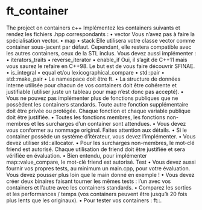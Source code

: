 # ft_container
The project on containers c++
Implémentez les containers suivants et rendez les fichiers <container>.hpp correspondants :
• vector
Vous n’avez pas à faire la spécialisation vector<bool>.
• map
• stack
Elle utilisera votre classe vector comme container sous-jacent par défaut. Cependant, elle restera compatible avec les autres containers, ceux de la STL inclus.
Vous devez aussi implémenter :
• iterators_traits
• reverse_iterator
• enable_if
Oui, il s’agit de C++11 mais vous saurez le refaire en C++98.
Le but est de vous faire découvrir SFINAE.
• is_integral
• equal et/ou lexicographical_compare
• std::pair
• std::make_pair
• Le namespace doit être ft.
• La structure de données interne utilisée pour chacun de vos containers doit être
cohérente et justifiable (utiliser juste un tableau pour map n’est donc pas accepté).
• Vous ne pouvez pas implémenter plus de fonctions publiques que ne possèdent
les containers standards. Toute autre fonction supplémentaire doit être privée ou
protégée. Chaque fonction et chaque variable publique doit être justifiée.
• Toutes les fonctions membres, les fonctions non-membres et les surcharges d’un
container sont attendues.
• Vous devez vous conformer au nommage original. Faites attention aux détails.
• Si le container possède un système d’itérateur, vous devez l’implémenter.
• Vous devez utiliser std::allocator.
• Pour les surcharges non-membres, le mot-clé friend est autorisé. Chaque utilisation de friend doit être justifiée et sera vérifiée en évaluation.
• Bien entendu, pour implémenter map::value_compare, le mot-clé friend est autorisé.
Test
• Vous devez aussi fournir vos propres tests, au minimum un main.cpp, pour votre
évaluation. Vous devez pousser plus loin que le main donné en exemple !
• Vous devez créer deux binaires faisant tourner les mêmes tests : l’un avec vos
containers et l’autre avec les containers standards.
• Comparez les sorties et les performances / temps (vos containers peuvent être
jusqu’à 20 fois plus lents que les originaux).
• Pour tester vos containers : ft::<container>.
